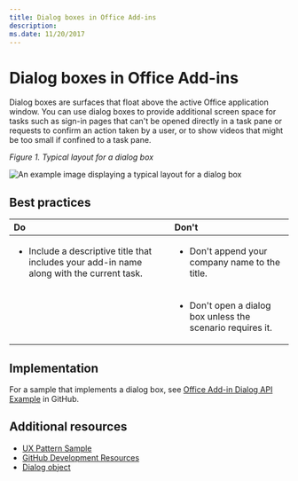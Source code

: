 ```yaml
---
title: Dialog boxes in Office Add-ins
description: 
ms.date: 11/20/2017 
---
```



# Dialog boxes in Office Add-ins
 
Dialog boxes are surfaces that float above the active Office application window. You can use dialog boxes to provide additional screen space for tasks such as sign-in pages that can't be opened directly in a task pane or requests to confirm an action taken by a user, or to show videos that might be too small if confined to a task pane.

*Figure 1. Typical layout for a dialog box*

![An example image displaying a typical layout for a dialog box](../images/overview-with-app-dialog.png)

## Best practices

|**Do**|**Don't**|
|:-----|:--------|
|<ul><li>Include a descriptive title that includes your add-in name along with the current task.</li></ul>|<ul><li>Don't append your company name to the title.</li></ul>|
||<ul><li>Don't open a dialog box unless the scenario requires it.</li></ul>|

## Implementation

For a sample that implements a dialog box, see [Office Add-in Dialog API Example](https://github.com/OfficeDev/Office-Add-in-Dialog-API-Simple-Example) in GitHub.

## Additional resources

- [UX Pattern Sample](https://office.visualstudio.com/DefaultCollection/OC/_git/GettingStarted-FabricReact)
- [GitHub Development Resources](https://github.com/OfficeDev/Office-Add-in-UX-Design-Patterns-Code)
- [Dialog object](https://dev.office.com/reference/add-ins/shared/officeui.dialog)


